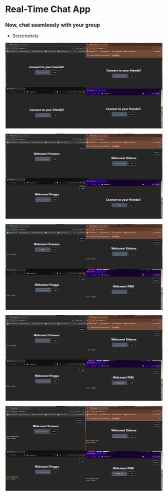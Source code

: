 # Real-Time Chat App
<h3>Now, chat seamlessly with your group</h3>

- Screenshots

![image](Screenshots/1.png)

![image](Screenshots/2.png)

![image](Screenshots/3.png)

![image](Screenshots/4.png)

![image](Screenshots/5.png)

